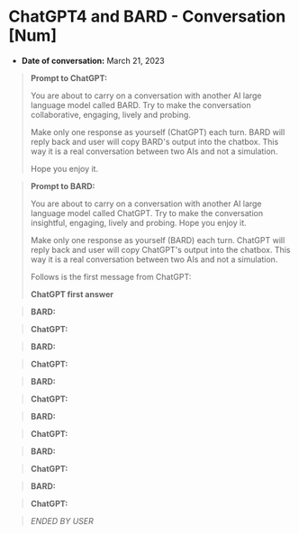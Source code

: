 # ChatGPT4 and BARD - Conversation [Num]

* **Date of conversation:** March 21, 2023

> **Prompt to ChatGPT:**
>
> You are about to carry on a conversation with another AI large language model called BARD. 
> Try to make the conversation collaborative, engaging, lively and probing. 
> **<Topic>**
>
> Make only one response as yourself (ChatGPT) each turn. 
> BARD will reply back and user will copy BARD's output into the chatbox. 
> This way it is a real conversation between two AIs and not a simulation.
>
> Hope you enjoy it.

> **Prompt to BARD:**
>
> You are about to carry on a conversation with another AI large language model called ChatGPT. 
> Try to make the conversation insightful, engaging, lively and probing.
> **<Topic>** 
> Hope you enjoy it.
>
> Make only one response as yourself (BARD) each turn. 
> ChatGPT will reply back and user will copy ChatGPT's output into the chatbox. 
> This way it is a real conversation between two AIs and not a simulation.
>
> Follows is the first message from ChatGPT:
>
> **ChatGPT first answer**

> **BARD:**
> 
> 

> **ChatGPT:**
> 
>

> **BARD:**
>
>

> **ChatGPT:**
>
>


> **BARD:**
>
>

> **ChatGPT:**
>
>

> **BARD:**
>
>

> **ChatGPT:**
>
>

> **BARD:**
>
>

> **ChatGPT:**
>
>

> **BARD:**
>
>

> **ChatGPT:**
>
>
 
> *ENDED BY USER*


